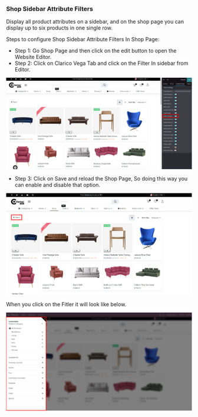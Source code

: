 
### Shop Sidebar Attribute Filters



Display all product attributes on a sidebar, and on the shop page you can display up to six products in one single row.


Steps to configure Shop Sidebar Attribute Filters In Shop Page:


* Step 1: Go Shop Page and then click on the edit button to open the Website Editor.
* Step 2: Click on Clarico Vega Tab and click on the Filter In sidebar from Editor.


![](./images/55-1.png)


* Step 3: Click on Save and reload the Shop Page, So doing this way you can enable and disable that option.


![](./images/55-2.png)


When you click on the Fitler it will look like below.


![](./images/55-3.png)



